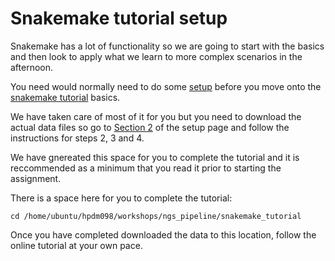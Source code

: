# Snakemake tutorial setup

Snakemake has a lot of functionality so we are going to start with the basics and then look to apply what we learn to more complex scenarios in the afternoon.

You need would normally need to do some [setup](http://snakemake.readthedocs.io/en/stable/tutorial/setup.html "snakemake tutorial setup") before you move onto the [snakemake tutorial](http://snakemake.readthedocs.io/en/stable/tutorial/basics.html) basics.

We have taken care of most of it for you but you need to download the actual data files so go to [Section 2](http://snakemake.readthedocs.io/en/stable/tutorial/setup.html#step-2-preparing-a-working-directory) of the setup page and follow the instructions for steps 2, 3 and 4. 
 
We have gnereated this space for you to complete the tutorial and it is reccommended as a minimum that you read it prior to starting the assignment.

There is a space here for you to complete the tutorial:

    cd /home/ubuntu/hpdm098/workshops/ngs_pipeline/snakemake_tutorial

Once you have completed downloaded the data to this location, follow the online tutorial at your own pace.



